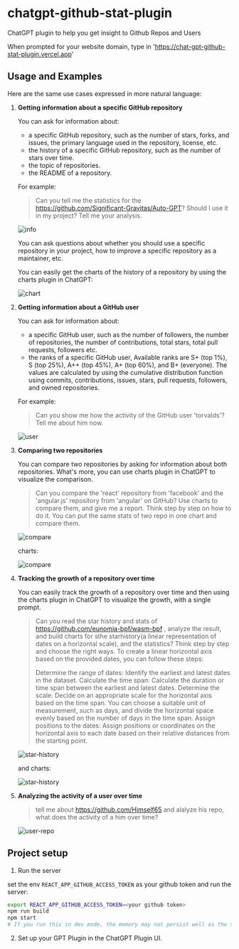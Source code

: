 # chatgpt-github-stat-plugin

ChatGPT plugin to help you get insight to Github Repos and Users

When prompted for your website domain, type in 'https://chat-gpt-github-stat-plugin.vercel.app'

## Usage and Examples

Here are the same use cases expressed in more natural language:

1. **Getting information about a specific GitHub repository**

    You can ask for information about:

    - a specific GitHub repository, such as the number of stars, forks, and issues, the primary language used in the repository, license, etc.
    - the history of a specific GitHub repository, such as the number of stars over time.
    - the topic of repositories.
    - the README of a repository.

    For example:

    > Can you tell me the statistics for the https://github.com/Significant-Gravitas/Auto-GPT? Should I use it in my project? Tell me your analysis.

    ![info](public/info.png)

    You can ask questions about whether you should use a specific repository in your project, how to improve a specific repository as a maintainer, etc.

    You can easily get the charts of the history of a repository by using the charts plugin in ChatGPT:

    ![chart](public/stat-chart.png)

2. **Getting information about a GitHub user**

    You can ask for information about:
    
    - a specific GitHub user, such as the number of followers, the number of repositories, the number of contributions, total stars, total pull requests, followers etc.
    - the ranks of a specific GitHub user, Available ranks are S+ (top 1%), S (top 25%), A++ (top 45%), A+ (top 60%), and B+ (everyone). The values are calculated by using the cumulative distribution function using commits, contributions, issues, stars, pull requests, followers, and owned repositories.
    
    For example:
    
    > Can you show me how the activity of the GitHub user 'torvalds'? Tell me about him now.

    ![user](public/user-info.png)

3. **Comparing two repositories**

    You can compare two repositories by asking for information about both repositories. What's more, you can use charts plugin in ChatGPT to visualize the comparison.

   > Can you compare the 'react' repository from 'facebook' and the 'angular.js' repository from 'angular' on GitHub? Use charts to compare them, and give me a report. Think step by step on how to do it. You can put the same stats of two repo in one chart and compare them.

   ![compare](public/compare.png)

   charts:

    ![compare](public/compare-chart.png)

4. **Tracking the growth of a repository over time**

    You can easily track the growth of a repository over time and then using the charts plugin in ChatGPT to visualize the growth, with a single prompt.

    > Can you read the star history and stats of https://github.com/eunomia-bpf/wasm-bpf , analyze the result, and build charts for sthe starhistory(a linear representation of dates on a horizontal scale), and the statistics? Think step by step and choose the right ways.  To create a linear horizontal axis based on the provided dates, you can follow these steps:
    > 
    > Determine the range of dates: Identify the earliest and latest dates in the dataset.
    > Calculate the time span: Calculate the duration or time span between the earliest and latest dates. 
    > Determine the scale: Decide on an appropriate scale for the horizontal axis based on the time span. You can choose a suitable unit of measurement, such as days, and divide the horizontal space evenly based on the number of days in the time span.
    > Assign positions to the dates: Assign positions or coordinates on the horizontal axis to each date based on their relative distances from the starting point.

    ![star-history](public/history.png)

    and charts:

    ![star-history](public/history-chart.png)

5. **Analyzing the activity of a user over time**

    > tell me about https://github.com/Himself65 and alalyze his repo, what does the activity of a him over time?

    ![user-repo](public/user-repo.png)

## Project setup

1. Run the server

set the env `REACT_APP_GITHUB_ACCESS_TOKEN` as your github token and run the server:

```sh
export REACT_APP_GITHUB_ACCESS_TOKEN=<your github token>
npm run build
npm start
# If you run this in dev mode, the memory may not persist well as the server will randomly restart sometimes
```

2. Set up your GPT Plugin in the ChatGPT Plugin UI.


